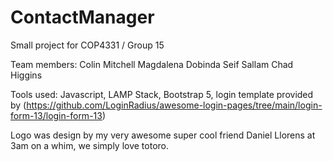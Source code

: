 # ContactManager
Small project for COP4331 / Group 15

Team members: 
Colin Mitchell 
Magdalena Dobinda 
Seif Sallam
Chad Higgins


Tools used: Javascript, LAMP Stack, Bootstrap 5, login template provided by (https://github.com/LoginRadius/awesome-login-pages/tree/main/login-form-13/login-form-13)


Logo was design by my very awesome super cool friend Daniel Llorens at 3am on a whim, we simply love totoro. 


